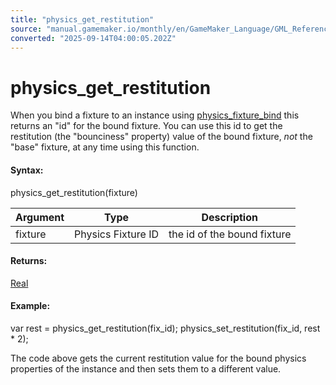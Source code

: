 ```yaml
---
title: "physics_get_restitution"
source: "manual.gamemaker.io/monthly/en/GameMaker_Language/GML_Reference/Physics/Fixtures/physics_get_restitution.htm"
converted: "2025-09-14T04:00:05.202Z"
---
```


# physics\_get\_restitution

When you bind a fixture to an instance using [physics\_fixture\_bind](physics_fixture_bind.md) this returns an "id" for the bound fixture. You can use this id to get the restitution (the "bounciness" property) value of the bound fixture, _not_ the "base" fixture, at any time using this function.

#### Syntax:

physics\_get\_restitution(fixture)

| Argument | Type | Description |
| --- | --- | --- |
| fixture | Physics Fixture ID | the id of the bound fixture |

#### Returns:

[Real](../../../GML_Overview/Data_Types.md)

#### Example:

var rest = physics\_get\_restitution(fix\_id);
physics\_set\_restitution(fix\_id, rest \* 2);

The code above gets the current restitution value for the bound physics properties of the instance and then sets them to a different value.